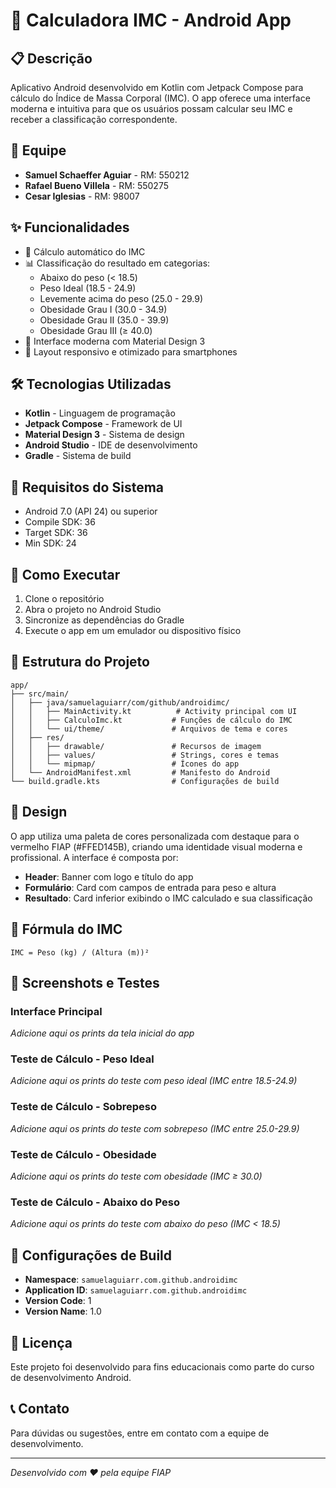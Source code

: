 # 📱 Calculadora IMC - Android App

## 📋 Descrição
Aplicativo Android desenvolvido em Kotlin com Jetpack Compose para cálculo do Índice de Massa Corporal (IMC). O app oferece uma interface moderna e intuitiva para que os usuários possam calcular seu IMC e receber a classificação correspondente.

## 👥 Equipe
- **Samuel Schaeffer Aguiar** - RM: 550212
- **Rafael Bueno Villela** - RM: 550275
- **Cesar Iglesias** - RM: 98007

## ✨ Funcionalidades
- 🧮 Cálculo automático do IMC
- 📊 Classificação do resultado em categorias:
  - Abaixo do peso (< 18.5)
  - Peso Ideal (18.5 - 24.9)
  - Levemente acima do peso (25.0 - 29.9)
  - Obesidade Grau I (30.0 - 34.9)
  - Obesidade Grau II (35.0 - 39.9)
  - Obesidade Grau III (≥ 40.0)
- 🎨 Interface moderna com Material Design 3
- 📱 Layout responsivo e otimizado para smartphones

## 🛠️ Tecnologias Utilizadas
- **Kotlin** - Linguagem de programação
- **Jetpack Compose** - Framework de UI
- **Material Design 3** - Sistema de design
- **Android Studio** - IDE de desenvolvimento
- **Gradle** - Sistema de build

## 📱 Requisitos do Sistema
- Android 7.0 (API 24) ou superior
- Compile SDK: 36
- Target SDK: 36
- Min SDK: 24

## 🚀 Como Executar
1. Clone o repositório
2. Abra o projeto no Android Studio
3. Sincronize as dependências do Gradle
4. Execute o app em um emulador ou dispositivo físico

## 📁 Estrutura do Projeto
```
app/
├── src/main/
│   ├── java/samuelaguiarr/com/github/androidimc/
│   │   ├── MainActivity.kt          # Activity principal com UI
│   │   ├── CalculoImc.kt           # Funções de cálculo do IMC
│   │   └── ui/theme/               # Arquivos de tema e cores
│   ├── res/
│   │   ├── drawable/               # Recursos de imagem
│   │   ├── values/                 # Strings, cores e temas
│   │   └── mipmap/                 # Ícones do app
│   └── AndroidManifest.xml         # Manifesto do Android
└── build.gradle.kts                # Configurações de build
```

## 🎨 Design
O app utiliza uma paleta de cores personalizada com destaque para o vermelho FIAP (#FFED145B), criando uma identidade visual moderna e profissional. A interface é composta por:

- **Header**: Banner com logo e título do app
- **Formulário**: Card com campos de entrada para peso e altura
- **Resultado**: Card inferior exibindo o IMC calculado e sua classificação

## 📐 Fórmula do IMC
```
IMC = Peso (kg) / (Altura (m))²
```

## 📸 Screenshots e Testes

### Interface Principal
*Adicione aqui os prints da tela inicial do app*

### Teste de Cálculo - Peso Ideal
*Adicione aqui os prints do teste com peso ideal (IMC entre 18.5-24.9)*

### Teste de Cálculo - Sobrepeso
*Adicione aqui os prints do teste com sobrepeso (IMC entre 25.0-29.9)*

### Teste de Cálculo - Obesidade
*Adicione aqui os prints do teste com obesidade (IMC ≥ 30.0)*

### Teste de Cálculo - Abaixo do Peso
*Adicione aqui os prints do teste com abaixo do peso (IMC < 18.5)*

## 🔧 Configurações de Build
- **Namespace**: `samuelaguiarr.com.github.androidimc`
- **Application ID**: `samuelaguiarr.com.github.androidimc`
- **Version Code**: 1
- **Version Name**: 1.0

## 📄 Licença
Este projeto foi desenvolvido para fins educacionais como parte do curso de desenvolvimento Android.

## 📞 Contato
Para dúvidas ou sugestões, entre em contato com a equipe de desenvolvimento.

---
*Desenvolvido com ❤️ pela equipe FIAP*